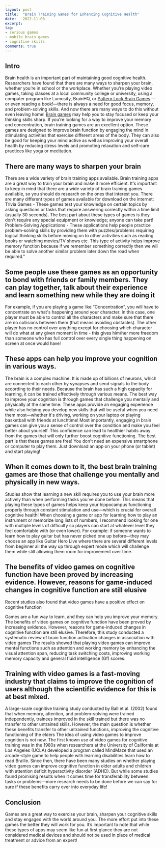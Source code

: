 ```yaml
---
layout: post
title:  "Brain Training Games for Enhancing Cognitive Health"
date:   2022-11-08
excerpt:
tag:
- serious games
- mobile brain games
- cognitive skills
comments: true
---
```


## Intro

Brain health is an important part of maintaining good cognitive health. Researchers have found that there are many ways to sharpen your brain, whether you’re in school or the workplace. Whether you’re playing video games, taking classes at a local community college or university, using a computer program like Lumosity, BrainHQ, or [Pattern Lock Brain Games](https://play.google.com/store/apps/details?id=thelouras.pattern.game)  — or even reading a book!—there is always a need for good focus, memory, and problem-solving skills. And now there are many ways to do this without even leaving home!
[Brain games](https://mobilebraingames.com/) may help you to stay focused or keep your thinking skills sharp.
If you're looking for a way to improve your memory and concentration, brain training games are an excellent option. These games are designed to improve brain function by engaging the mind in stimulating activities that exercise different areas of the body. They can also be good for keeping your mind active as well as improving your overall health by reducing stress levels and promoting relaxation and self-care practices like yoga or meditation.
 
## There are many ways to sharpen your brain

There are a wide variety of brain training apps available.
Brain training apps are a great way to train your brain and make it more efficient. It's important to keep in mind that there are a wide variety of brain training games available, so you should do research on the ones that interest you.
There are many different types of games available for download on the internet:
Trivia Games - These games test your knowledge on certain topics by asking questions or tasks that require answering correctly within a time limit (usually 30 seconds). The best part about these types of games is they don't require any special equipment or knowledge; anyone can take part!
Problem-Solving Applications - These applications help people practice problem-solving skills by providing them with puzzles/problems requiring logical thinking skills before moving on to other activities such as reading books or watching movies/TV shows etc. This type of activity helps improve memory function because if we remember something correctly then we will be able to solve another similar problem later down the road when required."

## Some people use these games as an opportunity to bond with friends or family members. They can play together, talk about their experience and learn something new while they are doing it

For example, if you are playing a game like “Concentration”, you will have to concentrate on what's happening around your character. In this case, one player must be able to control all the characters and make sure that there are no collisions between them (that means avoiding obstacles). The other player has no control over anything except for choosing which character will do what at any given moment in time - this gives him/her more freedom than someone who has full control over every single thing happening on screen at once would have!

## These apps can help you improve your cognition in various ways.

The brain is a complex machine. It is made up of billions of neurons, which are connected to each other by synapses and send signals to the body according to their needs. Because the brain has such a high capacity for learning, it can be trained effectively through various means. The best way to improve your cognition is through games that challenge you mentally and physically at the same time. These apps provide an engaging experience while also helping you develop new skills that will be useful when you need them most—whether it's driving, working on your laptop or playing basketball with friends at lunchtime!
Most importantly, engaging in brain games can give you a sense of control over the condition and make you feel better about yourself. This confidence can lead to healthier habits away from the games that will only further boost cognitive functioning.
The best part is that these games are free! You don't need an expensive smartphone or computer to play them. Just download an app on your phone (or tablet) and start playing!

## When it comes down to it, the best brain training games are those that challenge you mentally and physically in new ways. 

Studies show that learning a new skill requires you to use your brain more actively than when performing tasks you’ve done before. This means that playing these types of games helps keep your hippocampus functioning properly through constant stimulation and use—which is crucial for overall cognitive health!
When choosing a game or app for learning how to play an instrument or memorize long lists of numbers, I recommend looking for one with multiple levels of difficulty so players can start at whatever level they feel comfortable with (or even lower). For example: if someone wants to learn how to play guitar but has never picked one up before—they may choose an app like Guitar Hero Live where there are several different levels from beginner all the way up through expert mode which will challenge them while still allowing them room for improvement over time.

## The benefits of video games on cognitive function have been proved by increasing evidence. However, reasons for game-induced changes in cognitive function are still elusive

Recent studies also found that video games have a positive effect on cognitive function

Games are a fun way to learn, and they can help you improve your memory. The benefits of video games on cognitive function have been proved by increasing evidence. However, reasons for game-induced changes in cognitive function are still elusive. Therefore, this study conducted a systematic review of brain function activation changes in association with video games
The results showed that playing video games can improve mental functions such as attention and working memory by enhancing the visual attention span, reducing task switching costs, improving working memory capacity and general fluid intelligence (Gf) scores.

## Training with video games is a fast-moving industry that claims to improve the cognition of users although the scientific evidence for this is at best mixed.

A large-scale cognitive training study conducted by Ball et al. (2002) found that when memory, attention, and problem-solving were trained independently, trainees improved in the skill trained but there was no transfer to other untrained skills. However, the main question is whether these benefits transfer to other untrained functions, improving the cognitive functioning of the elders
The idea of using video games to improve cognition is not new. The first known use of video games for cognitive training was in the 1980s when researchers at the University of California at Los Angeles (UCLA) developed a program called MindMaze that used an arcade-style game to help people with learning disabilities learn how to read Braille. Since then, there have been many studies on whether playing video games can improve cognitive function in older adults and children with attention deficit hyperactivity disorder (ADHD). But while some studies found promising results when it comes time for transferability between tasks or problems—more research needs to be done before we can say for sure if these benefits carry over into everyday life!

## Conclusion

Games are a great way to exercise your brain, sharpen your cognitive skills and stay engaged with the world around you. The more effort put into these games the better they will work for you. It’s important to note that while these types of apps may seem like fun at first glance they are not considered medical devices and should not be used in place of medical treatment or advice from an expert!

